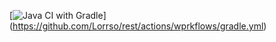 [![Java CI with Gradle](https://github.com/Lorrso/rest/actions/workflows/gradle.yml/badge.svg)]
(https://github.com/Lorrso/rest/actions/wprkflows/gradle.yml)